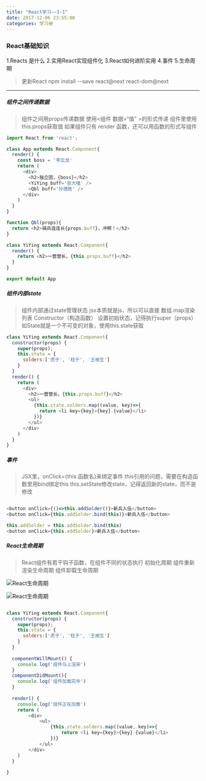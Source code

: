 ```yaml
---
title: "React学习——3-1"
date: 2017-12-06 23:55:00
categories: 学习册
---
```


### React基础知识
1.Reacts 是什么
2.实用React实现组件化
3.React如何进阶实用
4.事件
5.生命周期

<!-- more -->
> 更新React
npm install --save react@next react-dom@next

---
##### 组件之间传递数据
> 组件之间用props传递数据
> 使用<组件 数据=“值” >的形式传递
> 组件里使用this.props获取值
> 如果组件只有 render 函数，还可以用函数的形式写组件

``` Javascript
import React from 'react';

class App extends React.Component{
  render() {
    const boss = '李云龙'
    return (
      <div>
        <h2>独立团，{boss}</h2>
        <YiYing buff='张大喵' />
        <Qbl buff='孙德胜' />
      </div>
    )
  }
}

function Qbl(props){
  return <h2>骑兵连连长{props.buff}，冲啊！</h2>
}

class YiYing extends React.Component{
  render() {
    return <h2>一营营长，{this.props.buff}</h2>
  }
}

export default App
```
##### 组件内部state
> 组件内部通过state管理状态
> jsx本质就是js，所以可以直接 数组.map渲染列表
> Constructor（构造函数） 设置初始状态，记得执行super（props）
> 如State就是一个不可变的对象，使用this.state获取

```Javascript
class YiYing extends React.Component{
  constructor(props) {
    super(props);
    this.state = {
      solders:['虎子', '柱子', '王根生']
    }
  }
  render() {
    return (
      <div>
        <h2>一营营长，{this.props.buff}</h2>
        <ul>
          {this.state.solders.map((value, key)=>{
            return <li key={key}>{key}.{value}</li>
          })}
        </ul>
      </div>
    )
  }
}
```


##### 事件
> JSX里，onClick={this.函数名}来绑定事件
> this引用的问题，需要在构造函数里用bind绑定this
> this.setState修改state，记得返回新的state，而不是修改

```javascript

<button onClick={()=>this.addSolder()}>新兵入伍</button>
<button onClick={this.addSolder.bind(this)}>新兵入伍</button>

this.addSolder = this.addSolder.bind(this)
<button onClick={this.addSolder}>新兵入伍</button>

```


##### React生命周期
> React组件有若干钩子函数，在组件不同的状态执行
> 初始化周期
> 组件重新渲染生命周期
> 组件卸载生命周期


![React生命周期](http://cdn-hexo.uyoung.co/Reactlifecycle.jpg)

![React生命周期](http://cdn-hexo.uyoung.co/Reactlifecycle-1.jpg)
```javascript

class YiYing extends React.Component{
  constructor(props) {
    super(props);
    this.state = {
      solders:['虎子', '柱子', '王根生']
    }
  }
  
  componentWillMount() {
    console.log('组件马上渲染')
  }
  componentDidMount(){
    console.log('组件加载完毕')
  }
  
  render() {
	console.log('组件正在加载')
	return (
		<div>
			<ul>
				{this.state.solders.map((value, key)=>{
					return <li key={key}>{key}.{value}</li>
				})}
			</ul>
		</div>
	)
  }
  
}

```









